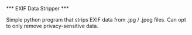 *** EXIF Data Stripper ***

Simple python program that strips EXIF data from .jpg / .jpeg files. Can opt to only remove privacy-sensitive data.
